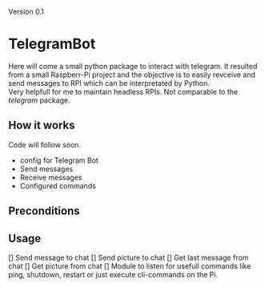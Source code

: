 Version 0.1

# TelegramBot
Here will come a small python package to interact with telegram. It resulted from a small Raspberr-Pi project and the objective is to easily revceive and send messages to RPI which can be interpretated by Python.   
Very helpfull for me to maintain headless RPIs. 
Not comparable to the *telegram* package. 


## How it works
Code will follow soon.
* config for Telegram Bot
* Send messages
* Receive messages
* Configured commands


## Preconditions


## Usage

[] Send message to chat
[] Send picture to chat
[] Get last message from chat
[] Get picture from chat
[] Module to listen for usefull commands like ping, shutdown, restart or just execute cli-commands on the Pi.
